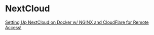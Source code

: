 # NextCloud

[Setting Up NextCloud on Docker w/ NGINX and CloudFlare for Remote Access!](https://www.youtube.com/watch?v=Wj0SsbRbCNo)

